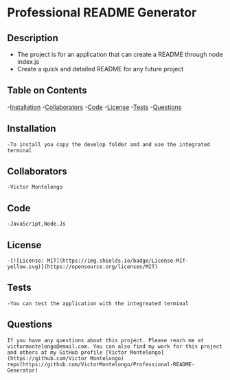 # Professional README Generator
  
  ## Description
  - The project is for an application that can create a README through node index.js
  - Create a quick and detailed README for any future project
  
  ## Table on Contents
  
  -[Installation](#installation)
  -[Collaborators](#collaborators)
  -[Code](#code)
  -[License](#license)
  -[Tests](#tests)
  -[Questions](#questions)
  
  ## Installation
    -To install you copy the develop folder and and use the integrated terminal
   
  ## Collaborators
    -Victor Montelongo
  
  ## Code
    -JavaScript,Node.Js
  
  ## License
    -[![License: MIT](https://img.shields.io/badge/License-MIT-yellow.svg)](https://opensource.org/licenses/MIT)
    
  ## Tests
    -You can test the application with the integreated terminal
    
  ## Questions
    If you have any questions about this project. Please reach me at victormontelongo@email.com. You can also find my work for this project and others at my GitHub profile [Victor Montelongo](https://github.com/Victor Montelongo) repo(https://github.com/VictorMontelongo/Professional-README-Generator)
  
  